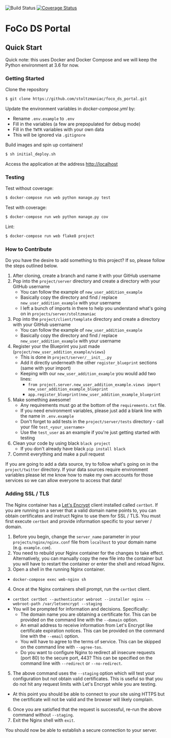 ![Build Status](https://travis-ci.com/stoltzmaniac/foco_ds_portal.svg?branch=master)
[![Coverage Status](https://coveralls.io/repos/github/stoltzmaniac/foco_ds_portal/badge.svg)](https://coveralls.io/github/stoltzmaniac/foco_ds_portal)
# FoCo DS Portal

## Quick Start

Quick note: this uses Docker and Docker Compose and we will keep the Python environment at 3.6 for now.

### Getting Started

Clone the repository
```sh
$ git clone https://github.com/stoltzmaniac/foco_ds_portal.git
```

Update the environment variables in *docker-compose.yml* by:
  - Rename `.env.example` to `.env`
  - Fill in the variables (a few are prepopulated for debug mode)
  - Fill in the `TWTR` variables with your own data
  - This will be ignored via `.gitignore`

Build images and spin up containers!

```sh
$ sh initial_deploy.sh
```

Access the application at the address [http://localhost](http://localhost)

### Testing

Test without coverage:

```sh
$ docker-compose run web python manage.py test
```

Test with coverage:

```sh
$ docker-compose run web python manage.py cov
```

Lint:

```sh
$ docker-compose run web flake8 project
```


### How to Contribute  

Do you have the desire to add something to this project? If so, please follow the steps outlined below.  

  1. After cloning, create a branch and name it with your GitHub username
  2. Pop into the `project/server` directory and create a directory with your GitHub username
     * You can follow the example of `new_user_addition_example`
     * Basically copy the directory and find / replace `new_user_addition_example` with your username
     * I left a bunch of imports in there to help you understand what's going on in `projects/server/stoltzmaniac`
  3. Pop into the `project/client/template` directory and create a directory with your GitHub username
     * You can follow the example of `new_user_addition_example`
     * Basically copy the directory and find / replace `new_user_addition_example` with your username
  4. Register your the Blueprint you just made (`project/new_user_addition_example/views`)
     * This is done in  `project/server/__init__.py`
     * Add it directly underneath the other `register_blueprint` sections (same with your import)
     * Keeping with our `new_user_addition_example` you would add two lines:
       * `from project.server.new_user_addition_example.views import new_user_addition_example_blueprint`
       * `app.register_blueprint(new_user_addition_example_blueprint`
  5. Make something awesome!
     * Any requirements must go at the bottom of the `requirements.txt` file.
     * If you need environment variables, please just add a blank line with the name in `.env.example` 
     * Don't forget to add tests in the `project/server/tests` directory - call your file `test_<your_username>`
     * Use the `test_user` as an example if you're just getting started with testing
  6. Clean your code by using black `black project`
      * If you don't already have black `pip install black`
  7. Commit everything and make a pull request
  
If you are going to add a data source, try to follow what's going on in the `project/twitter` directory. 
If your data sources require environment variables please let me know how to make my own accounts for those 
services so we can allow everyone to access that data!

### Adding SSL / TLS

The Nginx container has a [Let's Encrypt](https://letsencrypt.org/) client installed called `certbot`. If you are running on a server that a valid domain name points to, you can obtain certificates and instruct Nginx to use them for SSL / TLS. You must first execute `certbot` and provide information specific to your server / domain.

1. Before you begin, change the `server_name` parameter in your `projects/nginx/nginx.conf` file from `localhost` to your domain name (e.g. `example.com`).
2. You need to rebuild your Nginx container for the changes to take effect. Alternatively, you can manually copy the new file into the container but you will have to restart the container or enter the shell and reload Nginx.
3. Open a shell in the running Nginx container.
  - `docker-compose exec web-nginx sh`
4. Once at the Nginx containers shell prompt, run the `certbot` client.
  - `certbot certbot --authenticator webroot --installer nginx --webroot-path /var/letsencrypt --staging`
  - You will be prompted for information and decisions. Specifically:
    - The domain name you are obtaining a certificate for. This can be provided on the command line with the `--domain` option.
    - An email address to receive information from Let's Encrypt like certificate expiration notices. This can be provided on the command line with the `--email` option.
    - You will have to agree to the terms of service. This can be skipped on the command line with `--agree-tos`.
    - Do you want to configure Nginx to redirect all insecure requests (port 80) to the secure port, 443? This can be specified on the command line with `--redirect` or `--no-redirect`.
5. The above command uses the `--staging` option which will test your configuration but not obtain valid certificates. This is useful so that you do not hit any request limits with Let's Encrypt while you are testing. 
  - At this point you should be able to connect to your site using HTTPS but the certificate will not be valid and the browser will likely complain.
6. Once you are satisfied that the request is successful, re-run the above command without `--staging`.
7. Exit the Nginx shell with `exit`.

You should now be able to establish a secure connection to your server.

